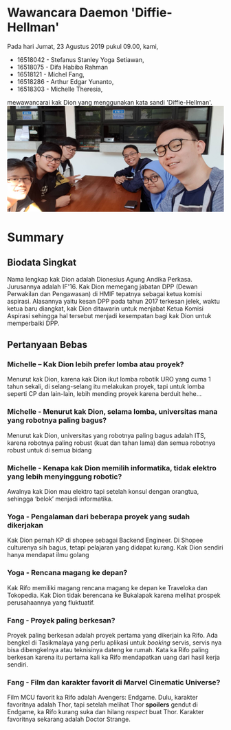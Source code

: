 # Wawancara Daemon 'Diffie-Hellman'
Pada hari Jumat, 23 Agustus 2019 pukul 09.00, kami,
- 16518042 - Stefanus Stanley Yoga Setiawan,
- 16518075 - Difa Habiba Rahman
- 16518121 - Michel Fang,
- 16518286 - Arthur Edgar Yunanto,
- 16518303 - Michelle Theresia,

mewawancarai kak Dion yang menggunakan kata sandi 'Diffie-Hellman'.
![foto bersama](./16518042-16518075-16518121-16518286-16518303.jpg)
# Summary
## Biodata Singkat
  Nama lengkap kak Dion adalah Dionesius Agung Andika Perkasa. Jurusannya adalah IF'16. Kak Dion memegang jabatan DPP (Dewan Perwakilan dan Pengawasan) di HMIF tepatnya sebagai ketua komisi aspirasi. Alasannya yaitu kesan DPP pada tahun 2017 terkesan jelek, waktu ketua baru diangkat, kak Dion ditawarin untuk menjabat Ketua Komisi Aspirasi sehingga hal tersebut menjadi kesempatan bagi kak Dion untuk memperbaiki DPP.

## Pertanyaan Bebas
### Michelle – Kak Dion lebih prefer lomba atau proyek?
Menurut kak Dion, karena kak Dion ikut lomba robotik URO yang cuma 1 tahun sekali, di selang-selang itu melakukan proyek, tapi untuk lomba seperti CP dan lain-lain, lebih mending proyek karena berduit hehe…

### Michelle - Menurut kak Dion, selama lomba, universitas mana yang robotnya paling bagus?
Menurut kak Dion, universitas yang robotnya paling bagus adalah ITS, karena robotnya paling robust (kuat dan tahan lama) dan semua robotnya robust untuk di semua bidang

### Michelle - Kenapa kak Dion memilih informatika, tidak elektro yang lebih menyinggung robotic?
Awalnya kak Dion mau elektro tapi setelah konsul dengan orangtua, sehingga ‘belok’ menjadi informatika.

### Yoga - Pengalaman dari beberapa proyek yang sudah dikerjakan
Kak Dion pernah KP di shopee sebagai Backend Engineer. Di Shopee culturenya sih bagus, tetapi pelajaran yang didapat kurang. Kak Dion sendiri hanya mendapat ilmu golang

### Yoga - Rencana magang ke depan?
Kak Rifo memiliki magang rencana magang ke depan ke Traveloka dan Tokopedia. Kak Dion tidak berencana ke Bukalapak karena melihat prospek perusahaannya yang fluktuatif.

### Fang - Proyek paling berkesan?
Proyek paling berkesan adalah proyek pertama yang dikerjain ka Rifo. Ada bengkel di Tasikmalaya yang perlu aplikasi untuk _booking_ servis, servis nya bisa dibengkelnya atau teknisinya dateng ke rumah. Kata ka Rifo paling berkesan karena itu pertama kali ka Rifo mendapatkan uang dari hasil kerja sendiri.

### Fang - Film dan karakter favorit di Marvel Cinematic Universe?
Film MCU favorit ka Rifo adalah Avengers: Endgame. Dulu, karakter favoritnya adalah Thor, tapi setelah melihat Thor **spoilers** gendut di Endgame, ka Rifo kurang suka dan hilang _respect_ buat Thor. Karakter favoritnya sekarang adalah Doctor Strange.
